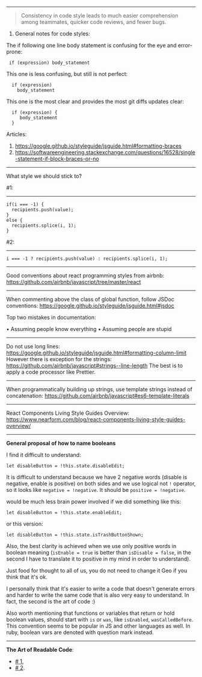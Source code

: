 ------------------------------------
> Consistency in code style leads to much easier comprehension among teammates, quicker code reviews, and fewer bugs.

1. General notes for code styles:

The if following one line body statement is confusing for the eye and error-prone:

 ```
  if (expression) body_statement
 ```
This one is less confusing, but still is not perfect:
```
  if (expression)
    body_statement
```
This one is the most clear and provides the most git diffs updates clear:
```
  if (expression) {
     body_statement
  }
```
Articles:
1. https://google.github.io/styleguide/jsguide.html#formatting-braces
2. https://softwareengineering.stackexchange.com/questions/16528/single-statement-if-block-braces-or-no

------------------------------------
What style we should stick to?

#1:
- - - - - - - - - - - - - - - - - - -
```
if(i === -1) {
  recipients.push(value);
}
else {
  recipients.splice(i, 1);
}
```

#2:
- - - - - - - - - - - - - - - - - - -
```
i === -1 ? recipients.push(value) : recipients.splice(i, 1);
```
------------------------------------
Good conventions about react programming styles from airbnb:
https://github.com/airbnb/javascript/tree/master/react

------------------------------------
When commenting above the class of global function, follow JSDoc conventions:
https://google.github.io/styleguide/jsguide.html#jsdoc

Top two mistakes in documentation:

• Assuming people know everything
• Assuming people are stupid

------------------------------------
Do not use long lines:
https://google.github.io/styleguide/jsguide.html#formatting-column-limit
However there is exception for the strings:
https://github.com/airbnb/javascript#strings--line-length
The best is to apply a code processor like Prettier.

------------------------------------
When programmatically building up strings, use template strings instead of concatenation:
https://github.com/airbnb/javascript#es6-template-literals

------------------------------------
React Components Living Style Guides Overview:
https://www.nearform.com/blog/react-components-living-style-guides-overview/

------------------------------------
**General proposal of how to name booleans**

I find it difficult to understand:
```
let disableButton = !this.state.disableEdit;
```
It is difficult to understand because we have 2 negative words (disable is negative, enable is positive) on both sides and we use logical not `!` operator, so it looks like `negative = !negative`. It should be `positive = !negative`. 

would be much less brain power involved if we did something like this:
```
let disableButton = !this.state.enableEdit;
```
or this version:
```
let disableButton = !this.state.isTrashButtonShown;
```
Also, the best clarity is achieved when we use only positive words in boolean meaning (`isEnable = true` is better than `isDisable = false`, in the second I have to translate it to positive in my mind in order to understand).

Just food for thought to all of us, you do not need to change it Geo if you think that it's ok.

I personally think that it's easier to write a code that doesn't generate errors and harder to write the same code that is also very easy to understand. In fact, the second is the art of code :) 

Also worth mentioning that functions or variables that return or hold boolean values, should start with `is` or `was`, like `isEnabled`, `wasCalledBefore`. This convention seems to be popular in JS and other languages as well. In ruby, boolean vars are denoted with question mark instead.

------------------------------------
**The Art of Readable Code**:
 - [# 1](https://qiita.com/azarudeenjj/items/80f142e21c1cfc5b27a2), 
 - [# 2](https://qiita.com/azarudeenjj/items/9baa57735ed13ae49472).
